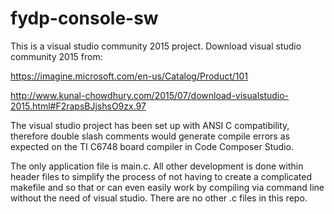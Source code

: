 # fydp-console-sw

This is a visual studio community 2015 project.  Download visual studio community 2015 from:

https://imagine.microsoft.com/en-us/Catalog/Product/101

http://www.kunal-chowdhury.com/2015/07/download-visualstudio-2015.html#F2rapsBJjshsO9zx.97


The visual studio project has been set up with ANSI C compatibility, therefore double slash comments
would generate compile errors as expected on the TI C6748 board compiler in Code Composer Studio. 

The only application file is main.c.  All other development is done within header files
to simplify the process of not having to create a complicated makefile and so that
or can even easily work by compiling via command line without the need of visual studio.
There are no other .c files in this repo.






